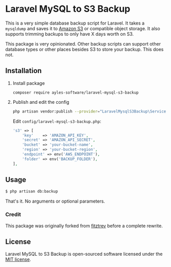 # Laravel MySQL to S3 Backup

This is a very simple database backup script for Laravel. It takes a `mysqldump` and saves it to [Amazon S3](http://aws.amazon.com/s3/) or compatible object storage.
It also supports trimming backups to only have X days worth on S3.

This package is very opinionated. Other backup scripts can support other database types or other places besides S3 to store your backup. This does not.

## Installation

1. Install package

    ```
    composer require ayles-software/laravel-mysql-s3-backup
    ```

2. Publish and edit the config

    ```bash
    php artisan vendor:publish --provider="LaravelMysqlS3Backup\ServiceProvider"
    ```

    Edit `config/laravel-mysql-s3-backup.php`:

    ```php
    's3' => [
        'key'    => 'AMAZON_API_KEY',
        'secret' => 'AMAZON_API_SECRET',
        'bucket' => 'your-bucket-name',
        'region' => 'your-bucket-region',
        'endpoint' => env('AWS_ENDPOINT'),
        'folder' => env('BACKUP_FOLDER'),
    ],
    ```

## Usage

```bash
$ php artisan db:backup
```

That's it. No arguments or optional parameters.

### Credit

This package was originally forked from [fitztrev](https://github.com/fitztrev/laravel-mysql-s3-backup) before a complete rewrite.

## License

Laravel MySQL to S3 Backup is open-sourced software licensed under the [MIT license](https://github.com/ayles-software/laravel-mysql-s3-backup/blob/master/LICENSE.md).
